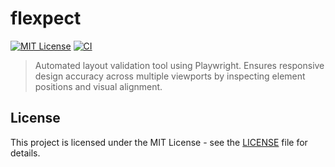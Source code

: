 # flexpect

[![MIT License][license-image]][license-url]
[![CI][ci-image]][ci-url]

> Automated layout validation tool using Playwright. Ensures responsive design accuracy across multiple viewports by inspecting element positions and visual alignment.

## License

This project is licensed under the MIT License - see the [LICENSE](LICENSE) file for details.

[license-image]: http://img.shields.io/badge/license-MIT-blue.svg?style=flat
[license-url]: LICENSE
[ci-image]: https://github.com/cyrilschumacher/flexpect/actions/workflows/ci.yml/badge.svg?branch=main
[ci-url]: https://github.com/cyrilschumacher/flexpect/actions/workflows/ci.yml
